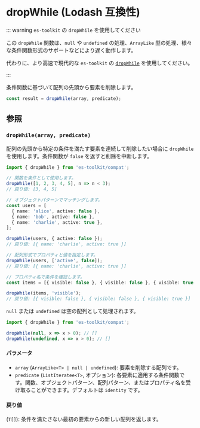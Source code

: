 # dropWhile (Lodash 互換性)

::: warning `es-toolkit` の `dropWhile` を使用してください

この `dropWhile` 関数は、`null` や `undefined` の処理、`ArrayLike` 型の処理、様々な条件関数形式のサポートなどにより遅く動作します。

代わりに、より高速で現代的な `es-toolkit` の [`dropWhile`](../../array/dropWhile.md) を使用してください。

:::

条件関数に基づいて配列の先頭から要素を削除します。

```typescript
const result = dropWhile(array, predicate);
```

## 参照

### `dropWhile(array, predicate)`

配列の先頭から特定の条件を満たす要素を連続して削除したい場合に `dropWhile` を使用します。条件関数が `false` を返すと削除を中断します。

```typescript
import { dropWhile } from 'es-toolkit/compat';

// 関数を条件として使用します。
dropWhile([1, 2, 3, 4, 5], n => n < 3);
// 戻り値: [3, 4, 5]

// オブジェクトパターンでマッチングします。
const users = [
  { name: 'alice', active: false },
  { name: 'bob', active: false },
  { name: 'charlie', active: true },
];

dropWhile(users, { active: false });
// 戻り値: [{ name: 'charlie', active: true }]

// 配列形式でプロパティと値を指定します。
dropWhile(users, ['active', false]);
// 戻り値: [{ name: 'charlie', active: true }]

// プロパティ名で条件を確認します。
const items = [{ visible: false }, { visible: false }, { visible: true }];

dropWhile(items, 'visible');
// 戻り値: [{ visible: false }, { visible: false }, { visible: true }]
```

`null` または `undefined` は空の配列として処理されます。

```typescript
import { dropWhile } from 'es-toolkit/compat';

dropWhile(null, x => x > 0); // []
dropWhile(undefined, x => x > 0); // []
```

#### パラメータ

- `array` (`ArrayLike<T> | null | undefined`): 要素を削除する配列です。
- `predicate` (`ListIteratee<T>`, オプション): 各要素に適用する条件関数です。関数、オブジェクトパターン、配列パターン、またはプロパティ名を受け取ることができます。デフォルトは `identity` です。

#### 戻り値

(`T[]`): 条件を満たさない最初の要素からの新しい配列を返します。
